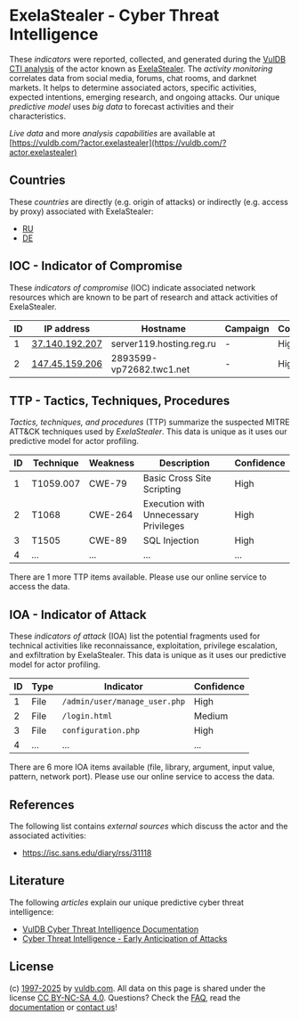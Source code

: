 # ExelaStealer - Cyber Threat Intelligence

These _indicators_ were reported, collected, and generated during the [VulDB CTI analysis](https://vuldb.com/?kb.cti) of the actor known as [ExelaStealer](https://vuldb.com/?actor.exelastealer). The _activity monitoring_ correlates data from social media, forums, chat rooms, and darknet markets. It helps to determine associated actors, specific activities, expected intentions, emerging research, and ongoing attacks. Our unique _predictive model_ uses _big data_ to forecast activities and their characteristics.

_Live data_ and more _analysis capabilities_ are available at [https://vuldb.com/?actor.exelastealer](https://vuldb.com/?actor.exelastealer)

## Countries

These _countries_ are directly (e.g. origin of attacks) or indirectly (e.g. access by proxy) associated with ExelaStealer:

* [RU](https://vuldb.com/?country.ru)
* [DE](https://vuldb.com/?country.de)

## IOC - Indicator of Compromise

These _indicators of compromise_ (IOC) indicate associated network resources which are known to be part of research and attack activities of ExelaStealer.

ID | IP address | Hostname | Campaign | Confidence
-- | ---------- | -------- | -------- | ----------
1 | [37.140.192.207](https://vuldb.com/?ip.37.140.192.207) | server119.hosting.reg.ru | - | High
2 | [147.45.159.206](https://vuldb.com/?ip.147.45.159.206) | 2893599-vp72682.twc1.net | - | High

## TTP - Tactics, Techniques, Procedures

_Tactics, techniques, and procedures_ (TTP) summarize the suspected MITRE ATT&CK techniques used by _ExelaStealer_. This data is unique as it uses our predictive model for actor profiling.

ID | Technique | Weakness | Description | Confidence
-- | --------- | -------- | ----------- | ----------
1 | T1059.007 | CWE-79 | Basic Cross Site Scripting | High
2 | T1068 | CWE-264 | Execution with Unnecessary Privileges | High
3 | T1505 | CWE-89 | SQL Injection | High
4 | ... | ... | ... | ...

There are 1 more TTP items available. Please use our online service to access the data.

## IOA - Indicator of Attack

These _indicators of attack_ (IOA) list the potential fragments used for technical activities like reconnaissance, exploitation, privilege escalation, and exfiltration by ExelaStealer. This data is unique as it uses our predictive model for actor profiling.

ID | Type | Indicator | Confidence
-- | ---- | --------- | ----------
1 | File | `/admin/user/manage_user.php` | High
2 | File | `/login.html` | Medium
3 | File | `configuration.php` | High
4 | ... | ... | ...

There are 6 more IOA items available (file, library, argument, input value, pattern, network port). Please use our online service to access the data.

## References

The following list contains _external sources_ which discuss the actor and the associated activities:

* https://isc.sans.edu/diary/rss/31118

## Literature

The following _articles_ explain our unique predictive cyber threat intelligence:

* [VulDB Cyber Threat Intelligence Documentation](https://vuldb.com/?kb.cti)
* [Cyber Threat Intelligence - Early Anticipation of Attacks](https://www.scip.ch/en/?labs.20201022)

## License

(c) [1997-2025](https://vuldb.com/?kb.changelog) by [vuldb.com](https://vuldb.com/?kb.about). All data on this page is shared under the license [CC BY-NC-SA 4.0](https://creativecommons.org/licenses/by-nc-sa/4.0/). Questions? Check the [FAQ](https://vuldb.com/?kb.faq), read the [documentation](https://vuldb.com/?kb) or [contact us](https://vuldb.com/?contact)!
